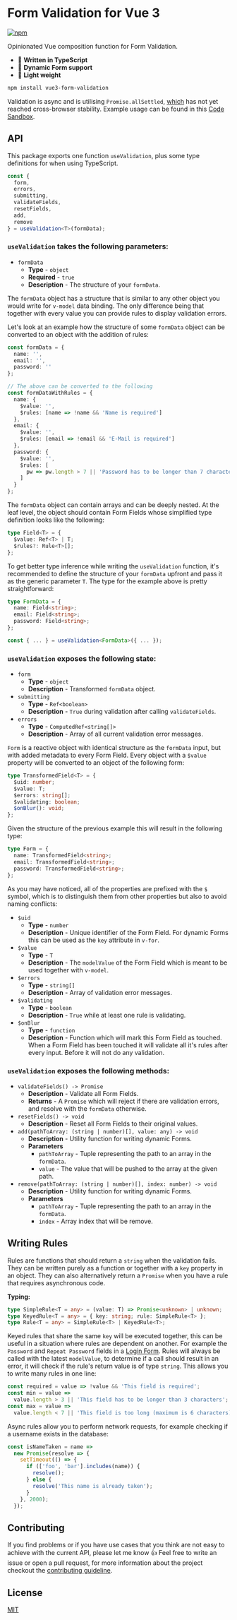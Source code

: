# Form Validation for Vue 3

[![npm](https://img.shields.io/npm/v/vue3-form-validation)](https://www.npmjs.com/package/vue3-form-validation)

Opinionated Vue composition function for Form Validation.

- :milky_way: **Written in TypeScript**
- :ocean: **Dynamic Form support**
- :fallen_leaf: **Light weight**

```bash
npm install vue3-form-validation
```

Validation is async and is utilising `Promise.allSettled`, [which](https://developer.mozilla.org/en-US/docs/Web/JavaScript/Reference/Global_Objects/Promise/allSettled) has not yet reached cross-browser stability. Example usage can be found in this [Code Sandbox](https://codesandbox.io/s/vue-3-form-validation-demo-7mp4z?file=/src/views/LoginForm.vue).

## API

This package exports one function `useValidation`, plus some type definitions for when using TypeScript.

```ts
const {
  form,
  errors,
  submitting,
  validateFields,
  resetFields,
  add,
  remove
} = useValidation<T>(formData);
```

### `useValidation` takes the following parameters:

- `formData`
  - **Type** - `object`
  - **Required** - `true`
  - **Description** - The structure of your `formData`.

The `formData` object has a structure that is similar to any other object you would write for `v-model` data binding. The only difference being that together with every value you can provide rules to display validation errors.

Let's look at an example how the structure of some `formData` object can be converted to an object with the addition of rules:

```ts
const formData = {
  name: '',
  email: '',
  password: ''
};

// The above can be converted to the following
const formDataWithRules = {
  name: {
    $value: '',
    $rules: [name => !name && 'Name is required']
  },
  email: {
    $value: '',
    $rules: [email => !email && 'E-Mail is required']
  },
  password: {
    $value: '',
    $rules: [
      pw => pw.length > 7 || 'Password has to be longer than 7 characters'
    ]
  }
};
```

The `formData` object can contain arrays and can be deeply nested. At the leaf level, the object should contain Form Fields whose simplified type definition looks like the following:

```ts
type Field<T> = {
  $value: Ref<T> | T;
  $rules?: Rule<T>[];
};
```

To get better type inference while writing the `useValidation` function, it's recommended to define the structure of your `formData` upfront and pass it as the generic parameter `T`. The type for the example above is pretty straightforward:

```ts
type FormData = {
  name: Field<string>;
  email: Field<string>;
  password: Field<string>;
};

const { ... } = useValidation<FormData>({ ... });
```

### `useValidation` exposes the following state:

- `form`
  - **Type** - `object`
  - **Description** - Transformed `formData` object.
- `submitting`
  - **Type** - `Ref<boolean>`
  - **Description** - `True` during validation after calling `validateFields`.
- `errors`
  - **Type** - `ComputedRef<string[]>`
  - **Description** - Array of all current validation error messages.

`Form` is a reactive object with identical structure as the `formData` input, but with added metadata to every Form Field.
Every object with a `$value` property will be converted to an object of the following form:
```ts
type TransformedField<T> = {
  $uid: number;
  $value: T;
  $errors: string[];
  $validating: boolean;
  $onBlur(): void;
};
```
Given the structure of the previous example this will result in the following type:
```ts
type Form = {
  name: TransformedField<string>;
  email: TransformedField<string>;
  password: TransformedField<string>;
};
```
As you may have noticed, all of the properties are prefixed with the `$` symbol, which is to distinguish them from other properties but also to avoid naming conflicts:

- `$uid`
  - **Type** - `number`
  - **Description** - Unique identifier of the Form Field. For dynamic Forms this can be used as the `key` attribute in `v-for`.
- `$value`
  - **Type** - `T`
  - **Description** - The `modelValue` of the Form Field which is meant to be used together with `v-model`.
- `$errors`
  - **Type** - `string[]`
  - **Description** - Array of validation error messages.
- `$validating`
  - **Type** - `boolean`
  - **Description** - `True` while at least one rule is validating.
- `$onBlur`
  - **Type** - `function`
  - **Description** - Function which will mark this Form Field as touched. When a Form Field has been touched it will validate all it's rules after every input. Before it will not do any validation.

### `useValidation` exposes the following methods:

- `validateFields() -> Promise`
  - **Description** - Validate all Form Fields.
  - **Returns** - A `Promise` which will reject if there are validation errors, and resolve with the `formData` otherwise.
- `resetFields() -> void`
  - **Description** - Reset all Form Fields to their original values.
- `add(pathToArray: (string | number)[], value: any) -> void`
  - **Description** - Utility function for writing dynamic Forms.
  - **Parameters**
    - `pathToArray` - Tuple representing the path to an array in the `formData`.
    - `value` - The value that will be pushed to the array at the given path.
- `remove(pathToArray: (string | number)[], index: number) -> void`
  - **Description** - Utility function for writing dynamic Forms.
  - **Parameters**
    - `pathToArray` - Tuple representing the path to an array in the `formData`.
    - `index` - Array index that will be remove.

## Writing Rules

Rules are functions that should return a `string` when the validation fails. They can be written purely as a function or together with a `key` property in an object.
They can also alternatively return a `Promise` when you have a rule that requires asynchronous code.

**Typing:**

```ts
type SimpleRule<T = any> = (value: T) => Promise<unknown> | unknown;
type KeyedRule<T = any> = { key: string; rule: SimpleRule<T> };
type Rule<T = any> = SimpleRule<T> | KeyedRule<T>;
```

Keyed rules that share the same `key` will be executed together, this can be useful in a situation where rules are dependent on another. For example the `Password` and `Repeat Password` fields in a [Login Form](https://codesandbox.io/s/vue-3-form-validation-demo-7mp4z?file=/src/views/LoginForm.vue).
Rules will always be called with the latest `modelValue`, to determine if a call should result in an error, it will check if the rule's return value is of type `string`.
This allows you to write many rules in one line:

```ts
const required = value => !value && 'This field is required';
const min = value =>
  value.length > 3 || 'This field has to be longer than 3 characters';
const max = value =>
  value.length < 7 || 'This field is too long (maximum is 6 characters)';
```

Async rules allow you to perform network requests, for example checking if a username exists in the database:

```ts
const isNameTaken = name =>
  new Promise(resolve => {
    setTimeout(() => {
      if (['foo', 'bar'].includes(name)) {
        resolve();
      } else {
        resolve('This name is already taken');
      }
    }, 2000);
  });
```

## Contributing

If you find problems or if you have use cases that you think are not easy to achieve with the current API, please let me know :+1:
Feel free to write an issue or open a pull request, for more information about the project checkout the
[contributing guideline](https://github.com/JensD98/vue3-form-validation/blob/master/.github/contributing.md).

## License

[MIT](https://github.com/JensD98/vue3-form-validation/blob/master/LICENSE)
